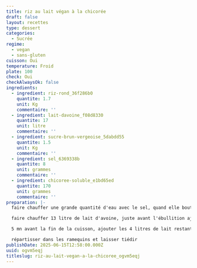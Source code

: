 ```yaml
---
title: riz au lait végan à la chicorée
draft: false
layout: recettes
type: dessert
categories:
  - Sucrée
regime:
  - vegan
  - sans-gluten
cuisson: Oui
temperature: Froid
plate: 100
check: Oui
checkAlwaysOk: false
ingredients:
  - ingredient: riz-rond_36f286b0
    quantite: 1.7
    unit: Kg
    commentaire: ''
  - ingredient: lait-davoine_f08d8330
    quantite: 17
    unit: litre
    commentaire: ''
  - ingredient: sucre-brun-vergeoise_5dabdd55
    quantite: 1.5
    unit: Kg
    commentaire: ''
  - ingredient: sel_6369338b
    quantite: 8
    unit: grammes
    commentaire: ''
  - ingredient: chicoree-soluble_e1bd65ed
    quantite: 170
    unit: grammes
    commentaire: ''
preparation: |-
  faire chauffer une grande quantité d'eau avec le sel, quand elle bout, ajouter le riz et faire cuire pendant 5 mn

  faire chauffer 13 litre de lait d'avoine, juste avant l'ébullition ajouter le riz précuit, le sucre vergeoise et la chicorée, laisser cuire 30 mn en remuant régulièrement

  5 mn avant la fin de la cuisson, ajouter les 4 litres de lait restants

  répartisser dans les ramequins et laisser tiédir
publishDate: 2025-06-15T12:58:00.000Z
uuid: ogvm5eqj
titleslug: riz-au-lait-vegan-a-la-chicoree_ogvm5eqj
---
```

